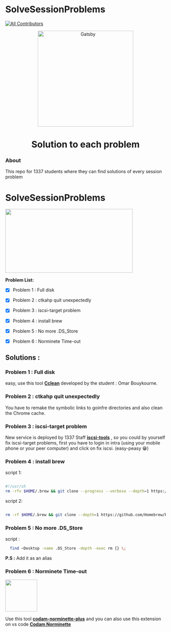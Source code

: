 # SolveSessionProblems

[![All Contributors](https://img.shields.io/badge/all_contributors-1-red.svg?style=flat-square)](#contributors-)


<p align="center">
  <a href="http://1337.ma/"Solve Session Problems">
    <img alt="Gatsby" src="https://i.imgur.com/jm1e5Hk.jpg" width="300" />
  </a>
</p>
<h1 align="center">
  Solution to each problem
</h1>

### About

This repo for 1337 students where they can find solutions of every session problem 



# SolveSessionProblems

<img src="https://images.yourstory.com/cs/wordpress/2018/02/image_2.png" width="400" height="200">



**Problem List:**

- [x] Problem 1 : Full disk
- [x] Problem 2 : ctkahp quit unexpectedly
- [x] Problem 3 : iscsi-target problem
- [x] Problem 4 : install brew 
- [x] Problem 5 : No more .DS_Store
- [x] Problem 6 : Norminete Time-out


## Solutions : 


### Problem 1 : Full disk

easy, use this tool **[Cclean](https://github.com/su-omb/Cleaner_42)** developed by the student : Omar Bouykourne.

### Problem 2 : ctkahp quit unexpectedly

You have to remake the symbolic links to goinfre directories and also clean the Chrome cache.

### Problem 3 : iscsi-target problem 

New service is deployed by 1337 Staff **[iscsi-tools](https://iscsi-tools.1337.ma)** , so you could by yourself fix iscsi-target problems, first you have to login in intra (using your mobile phone or your peer computer) and click on fix iscsi. (easy-peasy 😁)

### Problem 4 : install brew 

script 1:
```sh

#!/usr/sh 
rm -rfv $HOME/.brew && git clone --progress --verbose --depth=1 https://github.com/Homebrew/brew $HOME/.brew && echo 'export PATH=$HOME/.brew/bin:$PATH' >> $HOME/.zshrc && source $HOME/.zshrc && brew update -v 
```

script 2:

```sh

rm -rf $HOME/.brew && git clone --depth=1 https://github.com/Homebrew/brew $HOME/.brew && export PATH=$HOME/.brew/bin:$PATH && brew update && echo "export PATH=$HOME/.brew/bin:$PATH" >> ~/.zshrc
```

### Problem 5 : No more .DS_Store

script :
```sh
  find ~Desktop -name .DS_Store -depth -exec rm {} \; 
```
**P.S :** Add it as an alias  

### Problem 6 : Norminete Time-out

<img src="https://thijsdejong.gallerycdn.vsassets.io/extensions/thijsdejong/codam-norminette/19.10.1/1572359486186/Microsoft.VisualStudio.Services.Icons.Default" width="100" height="100">

Use this tool **[codam-norminette-plus](https://github.com/thijsdejong/codam-norminette-plus)** and you can also use this extension on vs code **[Codam Norminette](https://marketplace.visualstudio.com/items?itemName=thijsdejong.codam-norminette)**
